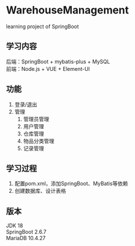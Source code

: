 # WarehouseManagement
learning project of SpringBoot  

## 学习内容
后端：SpringBoot + mybatis-plus + MySQL  
前端：Node.js + VUE + Element-UI

## 功能
1. 登录/退出
2. 管理
   1. 管理员管理
   2. 用户管理
   3. 仓库管理
   4. 物品分类管理
   5. 记录管理

## 学习过程
1. 配置pom.xml，添加SpringBoot、MyBatis等依赖
2. 创建数据库、设计表格

## 版本
JDK 18  
SpringBoot 2.6.7  
MariaDB 10.4.27  